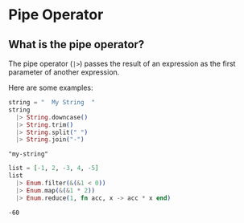 # Pipe Operator

## **What is the pipe operator?**

The pipe operator (`|>`) passes the result of an expression as the first parameter of another expression.

Here are some examples:

```exs
string = "  My String  "
string
  |> String.downcase()
  |> String.trim()
  |> String.split(" ")
  |> String.join("-")
```

```
"my-string"
```

```exs
list = [-1, 2, -3, 4, -5]
list
  |> Enum.filter(&(&1 < 0))
  |> Enum.map(&(&1 * 2))
  |> Enum.reduce(1, fn acc, x -> acc * x end)
```

```
-60
```

